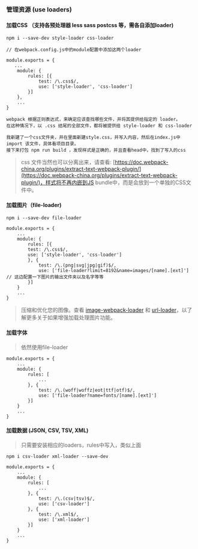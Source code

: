 ### 管理资源 (use loaders)

#### 加载CSS （支持各预处理器 less sass postcss 等，需各自添加loader)

	npm i --save-dev style-loader css-loader
	
	// 在webpack.config.js中的module配置中添加这两个loader
	
	module.exports = {
	   ...
		module: {
			rules: [{
				test: /\.css$/,
				use: ['style-loader', 'css-loader']
			}]
		},
		...
	}
	
	webpack 根据正则表达式，来确定应该查找哪些文件，并将其提供给指定的 loader。  
	在这种情况下，以 .css 结尾的全部文件，都将被提供给 style-loader 和 css-loader
	
	我新建了一个css文件夹，并在里面新建style.css，并写入内容，然后在index.js中import 该文件，具体看项目目录。  
	接下来打包 npm run build ，发现样式是正确的，并且查看head中，找到了写入的css
	
> css 文件当然也可以分离出来，请查看: [https://doc.webpack-china.org/plugins/extract-text-webpack-plugin/](https://doc.webpack-china.org/plugins/extract-text-webpack-plugin/)，样式将不再内嵌到JS bundle中，而是会放到一个单独的CSS文件中。


	
#### 加载图片（file-loader)

	npm i --save-dev file-loader
	
	module.exports = {
		...
		module: {
			rules: [{
			test: /\.css$/,
			use: ['style-loader', 'css-loader']
			}, {
				test: /\.(png|svg|jpg|gif)$/,
				use: ['file-loader?limit=8192&name=images/[name].[ext]'] // 这边配置一下图片的输出文件夹以及名字等等
			}]
		}
		...
	}
	
> 压缩和优化您的图像。查看 [image-webpack-loader](https://github.com/tcoopman/image-webpack-loader) 和 [url-loader](https://doc.webpack-china.org/loaders/url-loader/)，以了解更多关于如果增强加载处理图片功能。

	
	
#### 加载字体 

> 依然使用file-loader

	module.exports = {
		...
		module: {
			rules: [
				...
			}, {
				test: /\.(woff|woffz|eot|ttf|otf)$/,
				use: ['file-loader?name=fonts/[name].[ext]']
			}]
		}
		...
	}

#### 加载数据 (JSON, CSV, TSV, XML)
> 只需要安装相应的loaders，rules中写入，类似上面

	npm i csv-loader xml-loader --save-dev
	
	module.exports = {
		...
		module: {
			rules: [
				...
			}, {
				test: /\.(csv|tsv)$/,
				use: ['csv-loader']
			}, {
				test: /\.xml$/,
				use: ['xml-loader']
			}]
		}
		...
	}
	